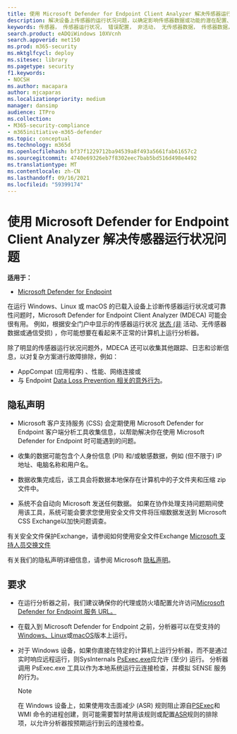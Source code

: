 ```yaml
---
title: 使用 Microsoft Defender for Endpoint Client Analyzer 解决传感器运行状况问题
description: 解决设备上传感器的运行状况问题，以确定影响传感器数据或功能的潜在配置、环境、连接或遥测问题。
keywords: 传感器， 传感器运行状况， 错误配置， 非活动， 无传感器数据， 传感器数据， 通信受损， 通信
search.product: eADQiWindows 10XVcnh
search.appverid: met150
ms.prod: m365-security
ms.mktglfcycl: deploy
ms.sitesec: library
ms.pagetype: security
f1.keywords:
- NOCSH
ms.author: macapara
author: mjcaparas
ms.localizationpriority: medium
manager: dansimp
audience: ITPro
ms.collection:
- M365-security-compliance
- m365initiative-m365-defender
ms.topic: conceptual
ms.technology: m365d
ms.openlocfilehash: bf37f1229712ba94539a8f493a5661fab61657c2
ms.sourcegitcommit: 4740e69326eb7f8302eec7bab5bd516d498e4492
ms.translationtype: MT
ms.contentlocale: zh-CN
ms.lasthandoff: 09/16/2021
ms.locfileid: "59399174"
---
```

# <a name="troubleshoot-sensor-health-using-microsoft-defender-for-endpoint-client-analyzer"></a>使用 Microsoft Defender for Endpoint Client Analyzer 解决传感器运行状况问题

**适用于：**
- [Microsoft Defender for Endpoint](https://go.microsoft.com/fwlink/p/?linkid=2146631)

在运行 Windows、Linux 或 macOS 的已载入设备上诊断传感器运行状况或可靠性问题时，Microsoft Defender for [](/microsoft-365/security/defender-endpoint/onboard-configure) Endpoint Client Analyzer (MDECA) 可能会很有用。 例如，根据安全门户中显示的传感器运行状况 [状态 (非](/microsoft-365/security/defender-endpoint/fix-unhealthy-sensors) 活动、无传感器数据或通信受损) ，你可能想要在看起来不正常的计算机上运行分析器。

除了明显的传感器运行状况问题外，MDECA 还可以收集其他跟踪、日志和诊断信息，以对复杂方案进行故障排除，例如：

- AppCompat (应用程序) 、性能、网络连接或
- 与 Endpoint [Data Loss Prevention 相关的意外行为](/microsoft-365/compliance/endpoint-dlp-learn-about)。

## <a name="privacy-notice"></a>隐私声明

- Microsoft 客户支持服务 (CSS) 会定期使用 Microsoft Defender for Endpoint 客户端分析工具收集信息，以帮助解决你在使用 Microsoft Defender for Endpoint 时可能遇到的问题。

- 收集的数据可能包含个人身份信息 (PII) 和/或敏感数据，例如 (但不限于) IP 地址、电脑名称和用户名。

- 数据收集完成后，该工具会将数据本地保存在计算机中的子文件夹和压缩 zip 文件中。

- 系统不会自动向 Microsoft 发送任何数据。 如果在协作处理支持问题期间使用该工具，系统可能会要求您使用安全文件文件将压缩数据发送到 Microsoft CSS Exchange以加快问题调查。

有关安全文件保护Exchange，请参阅如何使用安全文件Exchange [Microsoft 支持人员交换文件](/troubleshoot/azure/general/secure-file-exchange-transfer-files)

有关我们的隐私声明详细信息，请参阅 Microsoft [隐私声明](https://privacy.microsoft.com/privacystatement)。

## <a name="requirements"></a>要求

- 在运行分析器之前，我们建议确保你的代理或防火墙配置允许访问[Microsoft Defender for Endpoint 服务 URL。](configure-proxy-internet.md#enable-access-to-microsoft-defender-for-endpoint-service-urls-in-the-proxy-server)

- 在载入到 Microsoft Defender for [](minimum-requirements.md#supported-windows-versions)Endpoint 之前，分析器可以在受支持的[Windows、Linux](microsoft-defender-endpoint-linux.md#system-requirements)或[macOS](microsoft-defender-endpoint-mac.md#system-requirements)版本上运行。

- 对于 Windows 设备，如果你直接在特定的计算机上运行分析器，而不是通过实时响应远程运行，则[](/microsoft-365/security/defender-endpoint/troubleshoot-collect-support-log)SysInternals [PsExec.exe](/sysinternals/downloads/psexec)应允许 (至少) 运行。 分析器调用 PsExec.exe 工具以作为本地系统运行云连接检查，并模拟 SENSE 服务的行为。

    > [!NOTE]
    > 在 Windows 设备上，如果使用攻击面减少 (ASR) 规则阻止源自[PSExec](attack-surface-reduction-rules.md#block-process-creations-originating-from-psexec-and-wmi-commands)和 WMI 命令的进程创建，则可能需要暂时禁用该规则或配置[ASR](enable-attack-surface-reduction.md#exclude-files-and-folders-from-asr-rules)规则的排除项，以允许分析器按预期运行到云的连接检查。
